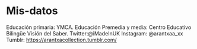 # Mis-datos
Educación primaria: YMCA.
Educación Premedia y media: Centro Educativo Bilingüe Visión del Saber.
Twitter:@iMadeInUK
Instagram: @arantxaa_xx
Tumblr: https://arantxacollection.tumblr.com/
